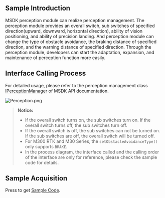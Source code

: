 ## Sample Introduction

MSDK perception module can realize perception management. The perception module provides an overall switch, sub switches of specified direction(upward, downward, horizontal direction), ability of vision positioning, and ability of precision landing. And perception module can change the type of obstacle avoidance, the braking distance of specified direction, and the warning distance of specified direction. Through the perception module, developers can start the adaptation, expansion, and maintenance of perception function more easily. 


## Interface Calling Process

For detailed usage, please refer to the perception management class [IPerceptionManager](https://developer.dji.com/api-reference-v5/android-api/Components/IPerceptionManager/IPerceptionManager.html) of MSDK API documentation.

![Perception.png](https://terra-1-g.djicdn.com/84f990b0bbd145e6a3930de0c55d3b2b/admin/doc/6381c7ba-e365-45fe-b3d4-a70eb6d32e1e.png)

> **Notice:**
> * If the overall switch turns on, the sub switches turn on. If the overall switch turns off, the sub switches turn off.
> * If the overall switch is off, the sub switches can not be turned on. If the sub switches are off, the overall switch will be turned off. 
> * For M300 RTK and M30 Series, the `setObstacleAvoidanceType()` only supports `BRAKE`.
> * In the process diagram, the interface called and the calling order of the interface are only for reference, please check the sample code for details.

## Sample Acquisition

 Press to get [Sample Code](https://github.com/dji-sdk/Mobile-SDK-Android-V5).
